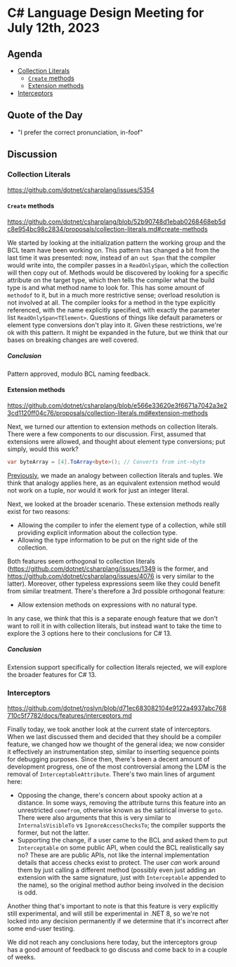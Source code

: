 # C# Language Design Meeting for July 12th, 2023

## Agenda

- [Collection Literals](#collection-literals)
    - [`Create` methods](#create-methods)
    - [Extension methods](#extension-methods)
- [Interceptors](#interceptors)

## Quote of the Day

- "I prefer the correct pronunciation, in-foof"

## Discussion

### Collection Literals

https://github.com/dotnet/csharplang/issues/5354  

#### `Create` methods

https://github.com/dotnet/csharplang/blob/52b90748d1ebab0268468eb5dc8e954bc98c2834/proposals/collection-literals.md#create-methods

We started by looking at the initialization pattern the working group and the BCL team have been working on. This pattern has changed a bit from the last
time it was presented: now, instead of an `out Span` that the compiler would write into, the compiler passes in a `ReadOnlySpan`, which the collection will
then copy out of. Methods would be discovered by looking for a specific attribute on the target type, which then tells the compiler what the build type is
and what method name to look for. This has some amount of `methodof` to it, but in a much more restrictive sense; overload resolution is not involved at all.
The compiler looks for a method in the type explicitly referenced, with the name explicitly specified, with exactly the parameter list `ReadOnlySpan<TElement>`.
Questions of things like default parameters or element type conversions don't play into it. Given these restrictions, we're ok with this pattern. It might be
expanded in the future, but we think that our bases on breaking changes are well covered.

##### Conclusion

Pattern approved, modulo BCL naming feedback.

#### Extension methods

https://github.com/dotnet/csharplang/blob/e566e33620e3f6671a7042a3e23cd1120ff04c76/proposals/collection-literals.md#extension-methods

Next, we turned our attention to extension methods on collection literals. There were a few components to our discussion. First, assumed that extensions were
allowed, and thought about element type conversions; put simply, would this work?

```cs
var byteArray = [4].ToArray<byte>(); // Converts from int->byte
```

[Previously](LDM-2023-06-19.md#collection-literals), we made an analogy between collection literals and tuples. We think that analogy applies here, as an
equivalent extension method would not work on a tuple, nor would it work for just an integer literal.

Next, we looked at the broader scenario. These extension methods really exist for two reasons:

* Allowing the compiler to infer the element type of a collection, while still providing explicit information about the collection type.
* Allowing the type information to be put on the right side of the collection.

Both features seem orthogonal to collection literals (https://github.com/dotnet/csharplang/issues/1349 is the former, and
https://github.com/dotnet/csharplang/issues/4076 is very similar to the latter). Moreover, other typeless expressions seem like they could benefit from similar
treatment. There's therefore a 3rd possible orthogonal feature:

* Allow extension methods on expressions with no natural type.

In any case, we think that this is a separate enough feature that we don't want to roll it in with collection literals, but instead want to take the time to
explore the 3 options here to their conclusions for C# 13.

##### Conclusion

Extension support specifically for collection literals rejected, we will explore the broader features for C# 13.

### Interceptors

https://github.com/dotnet/roslyn/blob/d71ec683082104e9122a4937abc768710c5f7782/docs/features/interceptors.md

Finally today, we took another look at the current state of interceptors. When we last discussed them and decided that they should be a compiler feature, we
changed how we thought of the general idea; we now consider it effectively an instrumentation step, similar to inserting sequence points for debugging purposes.
Since then, there's been a decent amount of development progress, one of the most controversial among the LDM is the removal of `InterceptableAttribute`. There's
two main lines of argument here:

* Opposing the change, there's concern about spooky action at a distance. In some ways, removing the attribute turns this feature into an unrestricted `comefrom`,
  otherwise known as the satirical inverse to `goto`. There were also arguments that this is very similar to `InternalsVisibleTo` vs `IgnoreAccessChecksTo`; the
  compiler supports the former, but not the latter.
* Supporting the change, if a user came to the BCL and asked them to put `Interceptable` on some public API, when could the BCL realistically say no? These are
  are public APIs, not like the internal implementation details that access checks exist to protect. The user _can_ work around them by just calling a different
  method (possibly even just adding an extension with the same signature, just with `Interceptable` appended to the name), so the original method author being
  involved in the decision is odd.

Another thing that's important to note is that this feature is very explicitly still experimental, and will still be experimental in .NET 8, so we're not locked
into any decision permanently if we determine that it's incorrect after some end-user testing.

We did not reach any conclusions here today, but the interceptors group has a good amount of feedback to go discuss and come back to in a couple of weeks.
